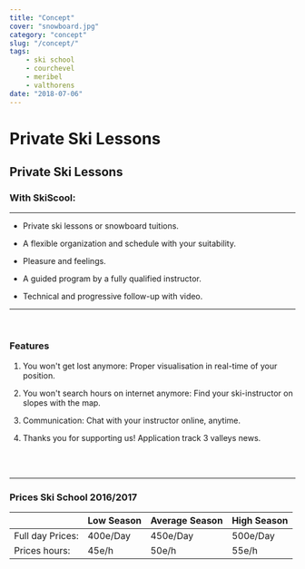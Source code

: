 ```yaml
---
title: "Concept"
cover: "snowboard.jpg"
category: "concept"
slug: "/concept/"
tags:
    - ski school
    - courchevel
    - meribel
    - valthorens
date: "2018-07-06"
---
```

<h1 class="visuallyhidden">Private Ski Lessons</h1>

## Private Ski Lessons

### With SkiScool:

---

* Private ski lessons or snowboard tuitions.

* A flexible organization and schedule with your suitability.

* Pleasure and feelings.

* A guided program by a fully qualified instructor.

* Technical and progressive follow-up with video.

---
<!-- <imgtest data="offpiste.jpg" directory="pages" alt="off track courchevel"></imgtest>  -->

<br/>

### Features

1. You won't get lost anymore: Proper visualisation in real-time of your position.
    
2. You won't search hours on internet anymore: Find your ski-instructor on slopes with the map.
    
3. Communication: Chat with your instructor online, anytime.
    
4. Thanks you for supporting us! Application track 3 valleys news.

<br/>
<br/>

---

### Prices Ski School 2016/2017

|                       	| Low Season 	| Average Season 	| High Season 	|
|-----------------------	|--------------	|----------------	|--------------	|
| Full day Prices:         	|   400e/Day  	|    450e/Day   	|   500e/Day  	|
| Prices hours:         	|     45e/h    	|      50e/h     	|     55e/h    	|

